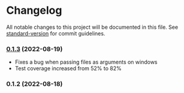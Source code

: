 # Changelog

All notable changes to this project will be documented in this file. See [standard-version](https://github.com/conventional-changelog/standard-version) for commit guidelines.

### [0.1.3](https://github.com/everdrone/grab/compare/v0.1.2...v0.1.3) (2022-08-19)

- Fixes a bug when passing files as arguments on windows
- Test coverage increased from 52% to 82%

### 0.1.2 (2022-08-18)
